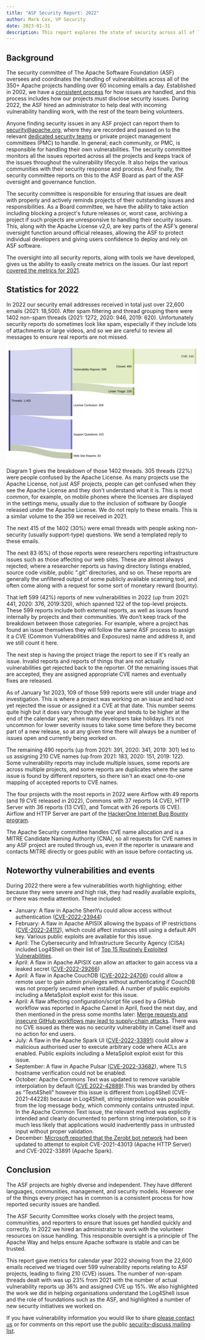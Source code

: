 ```yaml
---
title: "ASF Security Report: 2022"
author: Mark Cox, VP Security
date: 2023-01-31
description: This report explores the state of security across all of The Apache Software Foundation (ASF) projects for the calendar year 2022. We review key metrics, specific vulnerabilities, and the most common ways users of ASF projects were affected by security issues.
---
```


## Background

The security committee of The Apache Software Foundation (ASF) oversees and coordinates the handling of vulnerabilities across all of the 350+ Apache projects handling over 60 incoming emails a day. Established in 2002, we have a [consistent process](https://s.apache.org/cveprocess) for how issues are handled, and this process includes how our projects must disclose security issues. During 2022, the ASF hired an administrator to help deal with incoming vulnerability handling work, with the rest of the team being volunteers.

Anyone finding security issues in any ASF project can report them to [security@apache.org](mailto:security@apache.org), where they are recorded and passed on to the relevant [dedicated security teams](https://apache.org/security/projects.html) or private project management committees (PMC) to handle. In general; each community, or PMC, is responsible for handling their own vulnerabilities. The security committee monitors all the issues reported across all the projects and keeps track of the issues throughout the vulnerability lifecycle. It also helps the various communities with their security response and process. And finally, the security committee reports on this to the ASF Board as part of the ASF oversight and governance function.

The security committee is responsible for ensuring that issues are dealt with properly and actively reminds projects of their outstanding issues and responsibilities. As a Board committee, we have the ability to take action including blocking a project's future releases or, worst case, archiving a project if such projects are unresponsive to handling their security issues. This, along with the Apache License v2,0, are key parts of the ASF’s general oversight function around official releases, allowing the ASF to protect individual developers and giving users confidence to deploy and rely on ASF software.

The oversight into all security reports, along with tools we have developed, gives us the ability to easily create metrics on the issues. Our last report [covered the metrics for 2021](https://news.apache.org/foundation/entry/apache-software-foundation-security-report2).

## Statistics for 2022

In 2022 our security email addresses received in total just over 22,600 emails (2021: 18,500). After spam filtering and thread grouping there were 1402 non-spam threads (2021: 1272, 2020: 946, 2019: 620). Unfortunately security reports do sometimes look like spam, especially if they include lots of attachments or large videos, and so we are careful to review all messages to ensure real reports are not missed.

![Diagram 1: Breakdown of ASF security email threads for calendar year 2022 (after removal of 'spam' messages)](ac48e16c-8639-4671-b028-0aecdd723cf4.png "Diagram 1: Breakdown of ASF security email threads for calendar year 2022 (after removal of 'spam' messages)")

Diagram 1 gives the breakdown of those 1402 threads. 305 threads (22%) were people confused by the Apache License. As many projects use the Apache License, not just ASF projects, people can get confused when they see the Apache License and they don't understand what it is. This is most common, for example, on mobile phones where the licenses are displayed in the settings menu, usually due to the inclusion of software by Google released under the Apache License. We do not reply to these emails. This is a similar volume to the 359 we received in 2021.

The next 415 of the 1402 (30%) were email threads with people asking non-security (usually support-type) questions. We send a templated reply to these emails.

The next 83 (6%) of those reports were researchers reporting infrastructure issues such as those affecting our web sites. These are almost always rejected; where a researcher reports us having directory listings enabled, source code visible, public “.git” directories, and so on. These reports are generally the unfiltered output of some publicly available scanning tool, and often come along with a request for some sort of monetary reward (bounty).

That left 599 (42%) reports of new vulnerabilities in 2022 (up from 2021: 441, 2020: 376, 2019:320), which spanned 122 of the top-level projects. These 599 reports include both external reports, as well as issues found internally by projects and their communities. We don’t keep track of the breakdown between those categories. For example, where a project has found an issue themselves they will follow the same ASF process to assign it a CVE (Common Vulnerabilities and Exposures) name and address it, and we still count it here. 

The next step is having the project triage the report to see if it's really an issue. Invalid reports and reports of things that are not actually vulnerabilities get rejected back to the reporter. Of the remaining issues that are accepted, they are assigned appropriate CVE names and eventually fixes are released.

As of January 1st 2023, 109 of those 599 reports were still under triage and investigation. This is where a project was working on an issue and had not yet rejected the issue or assigned it a CVE at that date. This number seems quite high but it does vary through the year and tends to be higher at the end of the calendar year, when many developers take holidays. It’s not uncommon for lower severity issues to take some time before they become part of a new release, so at any given time there will always be a number of issues open and currently being worked on.

The remaining 490 reports (up from 2021: 391, 2020: 341, 2019: 301) led to us assigning 210 CVE names (up from 2021: 183, 2020: 151, 2019: 122). Some vulnerability reports may include multiple issues, some reports are across multiple projects, and some reports are duplicates where the same issue is found by different reporters, so there isn't an exact one-to-one mapping of accepted reports to CVE names. 

The four projects with the most reports in 2022 were Airflow with 49 reports (and 19 CVE released in 2022), Commons with 37 reports (4 CVE), HTTP Server with 36 reports (13 CVE), and Tomcat with 26 reports (6 CVE). Airflow and HTTP Server are part of the [HackerOne Internet Bug Bounty program](https://hackerone.com/ibb).

The Apache Security committee handles CVE name allocation and is a MITRE Candidate Naming Authority (CNA), so all requests for CVE names in any ASF project are routed through us, even if the reporter is unaware and contacts MITRE directly or goes public with an issue before contacting us.

## Noteworthy vulnerabilities and events

During 2022 there were a few vulnerabilities worth highlighting; either because they were severe and high risk, they had readily available exploits, or there was media attention. These included:

*   January: A flaw in Apache ShenYu could allow access without authentication ([CVE-2022-23944](https://www.cve.org/CVERecord?id=CVE-2022-23944))
*   February: A flaw in Apache APISIX allowing the bypass of IP restrictions ([CVE-2022-24112](https://www.cve.org/CVERecord?id=CVE-2022-24112)), which could affect instances still using a default API key. Various public exploits are available for this issue.
*   April: The Cybersecurity and Infrastructure Security Agency (CISA) included Log4Shell on their list of [Top 15 Routinely Exploited Vulnerabilities](https://www.cisa.gov/uscert/ncas/current-activity/2022/04/27/2021-top-routinely-exploited-vulnerabilities).
*   April: A flaw in Apache APISIX can allow an attacker to gain access via a leaked secret ([CVE-2022-29266](https://www.cve.org/CVERecord?id=CVE-2022-29266))
*   April: A flaw in Apache CouchDB ([CVE-2022-24706](https://www.cve.org/CVERecord?id=CVE-2022-24706)) could allow a remote user to gain admin privileges without authenticating if CouchDB was not properly secured when installed. A number of public exploits including a MetaSploit exploit exist for this issue.
*   April: A flaw affecting configuration/script file used by a GitHub workflow was reported in Apache Camel in April, fixed the next day, and then mentioned in the press some months later: [Merge requests and insecure GitHub workflows may lead to supply-chain attacks](https://www.theregister.com/2022/09/01/google_firebase_apache_camel_github/). There was no CVE issued as there was no security vulnerability in Camel itself and no action for end users. 
*   July: A flaw in the Apache Spark UI ([CVE-2022-33891](https://www.cve.org/CVERecord?id=CVE-2022-33891)) could allow a malicious authorised user to execute arbitrary code where ACLs are enabled. Public exploits including a MetaSploit exploit exist for this issue.
*   September: A flaw in Apache Pulsar ([CVE-2022-33682](https://www.cve.org/CVERecord?id=CVE-2022-33682)), where TLS hostname verification could not be enabled. 
*   October: Apache Commons Text was updated to remove variable interpolation by default ([CVE 2022-42889](https://www.cve.org/CVERecord?id=CVE-2022-42889)).This was branded by others as “Text4Shell” however this issue is different from Log4Shell (CVE-2021-44228) because in Log4Shell, string interpolation was possible from the log message body, which commonly contains untrusted input. In the Apache Common Text issue, the relevant method was explicitly intended and clearly documented to perform string interpolation, so it is much less likely that applications would inadvertently pass in untrusted input without proper validation.
*   December: [Microsoft reported that the Zerobt bot network](https://www.microsoft.com/en-us/security/blog/2022/12/21/microsoft-research-uncovers-new-zerobot-capabilities/) had been updated to attempt to exploit CVE-2021-43013 (Apache HTTP Server) and CVE-2022-33891 (Apache Spark).

## Conclusion

The ASF projects are highly diverse and independent. They have different languages, communities, management, and security models. However one of the things every project has in common is a consistent process for how reported security issues are handled. 

The ASF Security Committee works closely with the project teams, communities, and reporters to ensure that issues get handled quickly and correctly. In 2022 we hired an administrator to work with the volunteer resources on issue handling. This responsible oversight is a principle of The Apache Way and helps ensure Apache software is stable and can be trusted.

This report gave metrics for calendar year 2022 showing from the 22,600 emails received we triaged over 599 vulnerability reports relating to ASF projects, leading to fixing 210 (CVE) issues. The number of non-spam threads dealt with was up 23% from 2021 with the number of actual vulnerability reports up 36% and assigned CVE up 15%. We also highlighted the work we did in helping organisations understand the Log4Shell issue and the role of foundations such as the ASF, and highlighted a number of new security initiatives we worked on.

If you have vulnerability information you would like to share [please contact us](https://apache.org/security/#reporting-a-vulnerability) or for comments on this report use the public [security-discuss mailing list](https://lists.apache.org/list.html?security-discuss@community.apache.org).
